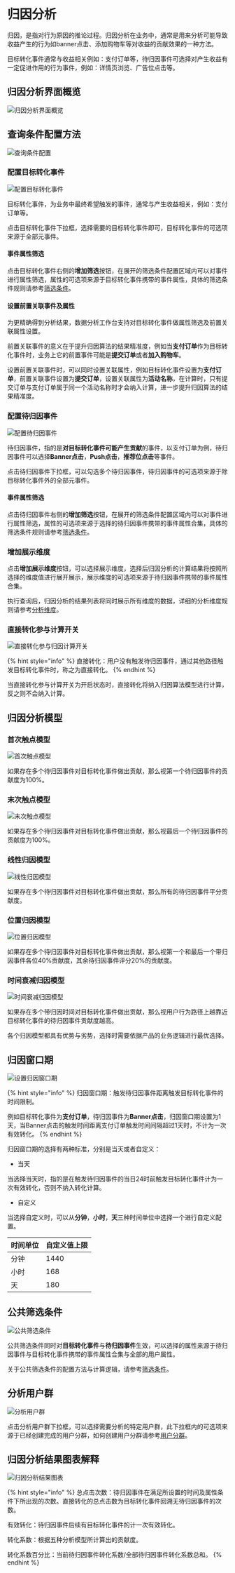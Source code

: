 # 归因分析

归因，是指对行为原因的推论过程。归因分析在业务中，通常是用来分析可能导致收益产生的行为如banner点击、添加购物车等对收益的贡献效果的一种方法。

目标转化事件通常与收益相关例如：支付订单等，待归因事件可选择对产生收益有一定促进作用的行为事件，例如：详情页浏览、广告位点击等。

## 归因分析界面概览

![归因分析界面概览](../.gitbook/assets/高级分析-归因分析.png)

## 查询条件配置方法

![查询条件配置](../.gitbook/assets/查询条件配置.png)

### 配置目标转化事件

![配置目标转化事件](../.gitbook/assets/配置目标转化事件.gif)

目标转化事件，为业务中最终希望触发的事件，通常与产生收益相关，例如：支付订单等。

点击目标转化事件下拉框，选择需要的目标转化事件即可，目标转化事件的可选项来源于全部元事件。

#### 事件属性筛选

点击目标转化事件右侧的**增加筛选**按钮，在展开的筛选条件配置区域内可以对事件进行属性筛选，属性的可选项来源于目标转化事件携带的事件属性，具体的筛选条件规则请参考[筛选条件](../basic/filter.md)。

#### 设置前置关联事件及属性

为更精确得到分析结果，数据分析工作台支持对目标转化事件做属性筛选及前置关联属性设置。

前置关联事件的意义在于提升归因算法的结果精准度，例如当**支付订单**作为目标转化事件时，业务上它的前置事件可能是**提交订单**或者**加入购物车**。

设置前置关联事件时，可以同时设置关联属性，例如目标转化事件设置为**支付订单**，前置关联事件设置为**提交订单**，设置关联属性为**活动名称**，在计算时，只有提交订单与支付订单属于同一个活动名称时才会纳入计算，进一步提升归因算法的结果精准度。

### 配置待归因事件

![配置待归因事件](../.gitbook/assets/配置待归因事件.gif)

待归因事件，指的是**对目标转化事件可能产生贡献**的事件，以支付订单为例，待归因事件可以选择**Banner点击**，**Push点击**，**推荐位点击**等事件。

点击待归因事件下拉框，可以勾选多个待归因事件，待归因事件的可选项来源于除目标转化事件外的全部元事件。

#### 事件属性筛选

点击待归因事件右侧的**增加筛选**按钮，在展开的筛选条件配置区域内可以对事件进行属性筛选，属性的可选项来源于选择的待归因事件携带的事件属性合集，具体的筛选条件规则请参考[筛选条件](../basic/filter.md)。

### 增加展示维度

点击**增加展示维度**按钮，可以选择展示维度，选择后归因分析的计算结果将按照所选择的维度值进行展开展示，展示维度的可选项来源于待归因事件携带的事件属性合集。

执行查询后，归因分析的结果列表将同时展示所有维度的数据，详细的分析维度规则请参考[分析维度](../basic/dimension.md)。

### 直接转化参与计算开关

![直接转化参与归因计算开关](../.gitbook/assets/直接转化参与归因计算开关.png)

{% hint style="info" %}
直接转化：用户没有触发待归因事件，通过其他路径触发目标转化事件时，称之为直接转化。
{% endhint %}

当直接转化参与计算开关为开启状态时，直接转化将纳入归因算法模型进行计算，反之则不会纳入计算。

## 归因分析模型

### 首次触点模型

![首次触点模型](../.gitbook/assets/1.jpg)

如果存在多个待归因事件对目标转化事件做出贡献，那么视第一个待归因事件的贡献度为100%。

### 末次触点模型

![末次触点模型](../.gitbook/assets/2.jpg)

如果存在多个待归因事件对目标转化事件做出贡献，那么视最后一个待归因事件的贡献度为100%。

### 线性归因模型

![线性归因模型](../.gitbook/assets/3.jpg)

如果存在多个待归因事件对目标转化事件做出贡献，那么所有的待归因事件平分贡献度。

### 位置归因模型

![位置归因模型](../.gitbook/assets/4.jpg)

如果存在多个待归因事件对目标转化事件做出贡献，那么视第一个和最后一个带归因事件各位40%贡献度，其余待归因事件评分20%的贡献度。

### 时间衰减归因模型

![时间衰减归因模型](../.gitbook/assets/5.jpg)

如果存在多个带归因时间对目标转化事件做出贡献，那么视用户行为路径上越靠近目标转化事件的待归因事件贡献度越高。

各个归因模型都具有优势与劣势，选择时需要依据产品的业务逻辑进行最优选择。

## 归因窗口期

![设置归因窗口期](../.gitbook/assets/设置归因窗口期.png)

{% hint style="info" %}
归因窗口期：触发待归因事件距离触发目标转化事件的时间限制。

例如目标转化事件为**支付订单**，待归因事件为**Banner点击**，归因窗口期设置为1天，当Banner点击的触发时间距离支付订单触发时间间隔超过1天时，不计为一次有效转化。
{% endhint %}

归因窗口期的选择有两种标准，分别是当天或者自定义：

* 当天

当选择当天时，指的是在触发待归因事件的当日24时前触发目标转化事件计为一次有效转化，否则不纳入转化计算。

* 自定义

当选择自定义时，可以从**分钟**，**小时**，**天**三种时间单位中选择一个进行自定义配置。

| 时间单位 | 自定义值上限 |
| ---- | ------ |
| 分钟   | 1440   |
| 小时   | 168    |
| 天    | 180    |

## 公共筛选条件

![公共筛选条件](<../.gitbook/assets/公共筛选条件 (2).gif>)

公共筛选条件同时对**目标转化事件**与**待归因事件**生效，可以选择的属性来源于待归因事件与目标转化事件携带的事件属性合集与全部的用户属性。

关于公共筛选条件的配置方法与计算逻辑，请参考[筛选条件](../basic/filter.md)。

## 分析用户群

![分析用户群](<../.gitbook/assets/分析用户群 (3).gif>)

点击分析用户群下拉框，可以选择需要分析的特定用户群，此下拉框内的可选项来源于已经创建完成的用户分群，如何创建用户分群请参考[用户分群](../userdivision.md)。

## 归因分析结果图表解释

![归因分析结果图表](../.gitbook/assets/归因分析结果图表.png)

{% hint style="info" %}
总点击次数：待归因事件在满足所设置的时间及属性条件下所出现的次数。直接转化的总点击数为目标转化事件回溯无待归因事件的次数。

有效转化：待归因事件后续有目标转化事件的计一次有效转化。

转化系数：根据五种分析模型所计算出的贡献度。

转化系数百分比：当前待归因事件转化系数/全部待归因事件转化系数总和。
{% endhint %}
